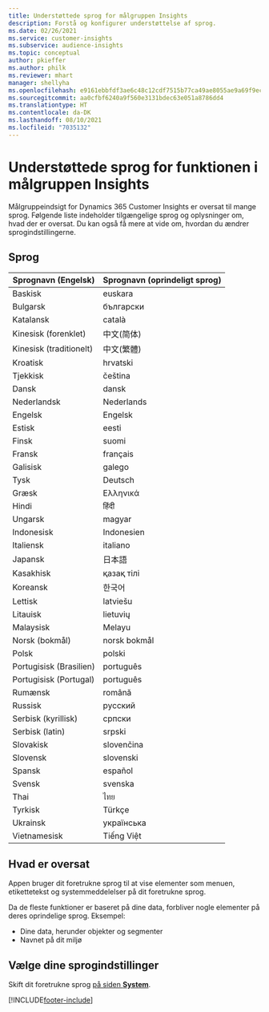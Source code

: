 ```yaml
---
title: Understøttede sprog for målgruppen Insights
description: Forstå og konfigurer understøttelse af sprog.
ms.date: 02/26/2021
ms.service: customer-insights
ms.subservice: audience-insights
ms.topic: conceptual
author: pkieffer
ms.author: philk
ms.reviewer: mhart
manager: shellyha
ms.openlocfilehash: e9161ebbfdf3ae6c48c12cdf7515b77ca49ae8055ae9a69f9ec314bc1247aeaf
ms.sourcegitcommit: aa0cfbf6240a9f560e3131bdec63e051a8786dd4
ms.translationtype: HT
ms.contentlocale: da-DK
ms.lasthandoff: 08/10/2021
ms.locfileid: "7035132"
---
```

# <a name="supported-languages-for-audience-insights-capability"></a>Understøttede sprog for funktionen i målgruppen Insights

Målgruppeindsigt for Dynamics 365 Customer Insights er oversat til mange sprog. Følgende liste indeholder tilgængelige sprog og oplysninger om, hvad der er oversat. Du kan også få mere at vide om, hvordan du ændrer sprogindstillingerne. 

## <a name="languages"></a>Sprog

| Sprognavn (Engelsk)|  Sprognavn (oprindeligt sprog) |
| ------------- | ------------- |
| Baskisk | euskara |
| Bulgarsk | български |
| Katalansk | català |
| Kinesisk (forenklet) | 中文(简体) |
| Kinesisk (traditionelt) | 中文(繁體) |
| Kroatisk | hrvatski |
| Tjekkisk | čeština |
| Dansk | dansk |
| Nederlandsk | Nederlands |
| Engelsk | Engelsk |
| Estisk | eesti |
| Finsk | suomi |
| Fransk | français |
| Galisisk | galego |
| Tysk | Deutsch |
| Græsk | Ελληνικά |
| Hindi | हिंदी |
| Ungarsk | magyar |
| Indonesisk | Indonesien |
| Italiensk | italiano |
| Japansk | 日本語 |
| Kasakhisk | қазақ тілі |
| Koreansk | 한국어 |
| Lettisk | latviešu |
| Litauisk | lietuvių |
| Malaysisk | Melayu |
| Norsk (bokmål) | norsk bokmål |
| Polsk | polski |
| Portugisisk (Brasilien) | português |
| Portugisisk (Portugal) | português |
| Rumænsk | română |
| Russisk | pусский |
| Serbisk (kyrillisk) | српски |
| Serbisk (latin) | srpski |
| Slovakisk | slovenčina |
| Slovensk | slovenski |
| Spansk | español |
| Svensk | svenska |
| Thai | ไทย |
| Tyrkisk | Türkçe |
| Ukrainsk | українська |
| Vietnamesisk | Tiếng Việt |

## <a name="whats-translated"></a>Hvad er oversat

Appen bruger dit foretrukne sprog til at vise elementer som menuen, etikettetekst og systemmeddelelser på dit foretrukne sprog.

Da de fleste funktioner er baseret på dine data, forbliver nogle elementer på deres oprindelige sprog. Eksempel:

- Dine data, herunder objekter og segmenter
- Navnet på dit miljø

## <a name="choose-your-language-settings"></a>Vælge dine sprogindstillinger  

Skift dit foretrukne sprog [på siden **System**](system.md).


[!INCLUDE[footer-include](../includes/footer-banner.md)]